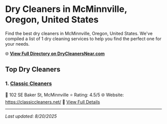 # Dry Cleaners in McMinnville, Oregon, United States

Find the best dry cleaners in McMinnville, Oregon, United States. We've compiled a list of 1 dry cleaning services to help you find the perfect one for your needs.

🌐 **[View Full Directory on DryCleanersNear.com](https://drycleanersnear.com/city/US/Oregon/McMinnville)**

## Top Dry Cleaners

### 1. [Classic Cleaners](https://drycleanersnear.com/dryCleaner/68955a6782a21f618f14c25c/classic-cleaners)
📍 102 SE Baker St, McMinnville
⭐ Rating: 4.5/5
🌐 Website: https://classiccleaners.net/
🔗 [View Full Details](https://drycleanersnear.com/dryCleaner/68955a6782a21f618f14c25c/classic-cleaners)


---

*Last updated: 8/20/2025*

